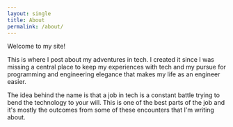 ```yaml
---
layout: single
title: About
permalink: /about/
---
```


Welcome to my site!

This is where I post about my adventures in tech. I created it since I was missing a central place to keep my
experiences with tech and my pursue for programming and engineering elegance that makes my life as an engineer easier.

The idea behind the name is that a job in tech is a constant battle trying to bend the technology to your will.
This is one of the best parts of the job and it's mostly the outcomes from some of these encounters that I'm writing about. 
